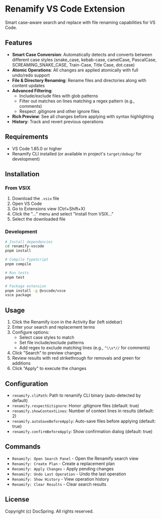 # Renamify VS Code Extension

Smart case-aware search and replace with file renaming capabilities for VS Code.

## Features

- **Smart Case Conversion**: Automatically detects and converts between different case styles (snake_case, kebab-case, camelCase, PascalCase, SCREAMING_SNAKE_CASE, Train-Case, Title Case, dot.case)
- **Atomic Operations**: All changes are applied atomically with full undo/redo support
- **File & Directory Renaming**: Rename files and directories along with content updates
- **Advanced Filtering**:
  - Include/exclude files with glob patterns
  - Filter out matches on lines matching a regex pattern (e.g., comments)
  - Respect .gitignore and other ignore files
- **Rich Preview**: See all changes before applying with syntax highlighting
- **History**: Track and revert previous operations

## Requirements

- VS Code 1.85.0 or higher
- Renamify CLI installed (or available in project's `target/debug/` for development)

## Installation

### From VSIX

1. Download the `.vsix` file
2. Open VS Code
3. Go to Extensions view (Ctrl+Shift+X)
4. Click the "..." menu and select "Install from VSIX..."
5. Select the downloaded file

### Development

```bash
# Install dependencies
cd renamify-vscode
pnpm install

# Compile TypeScript
pnpm compile

# Run tests
pnpm test

# Package extension
pnpm install -g @vscode/vsce
vsce package
```

## Usage

1. Click the Renamify icon in the Activity Bar (left sidebar)
2. Enter your search and replacement terms
3. Configure options:
   - Select case styles to match
   - Set file include/exclude patterns
   - Add regex to exclude matching lines (e.g., `^\\s*//` for comments)
4. Click "Search" to preview changes
5. Review results with red strikethrough for removals and green for additions
6. Click "Apply" to execute the changes

## Configuration

- `renamify.cliPath`: Path to renamify CLI binary (auto-detected by default)
- `renamify.respectGitignore`: Honor .gitignore files (default: true)
- `renamify.showContextLines`: Number of context lines in results (default: 2)
- `renamify.autoSaveBeforeApply`: Auto-save files before applying (default: true)
- `renamify.confirmBeforeApply`: Show confirmation dialog (default: true)

## Commands

- `Renamify: Open Search Panel` - Open the Renamify search view
- `Renamify: Create Plan` - Create a replacement plan
- `Renamify: Apply Changes` - Apply pending changes
- `Renamify: Undo Last Operation` - Undo the last operation
- `Renamify: Show History` - View operation history
- `Renamify: Clear Results` - Clear search results

## License

Copyright (c) DocSpring. All rights reserved.
